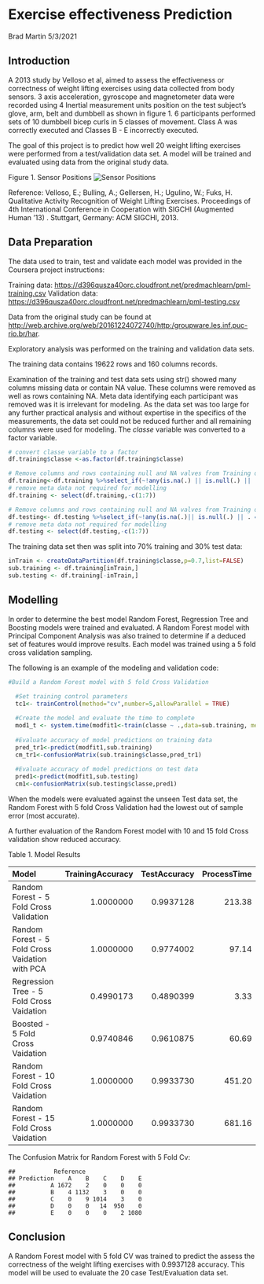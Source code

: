 Exercise effectiveness Prediction
================
Brad Martin
5/3/2021

## Introduction

A 2013 study by Velloso et al, aimed to assess the effectiveness or
correctness of weight lifting exercises using data collected from body
sensors. 3 axis acceleration, gyroscope and magnetometer data were
recorded using 4 Inertial measurement units position on the test
subject’s glove, arm, belt and dumbbell as shown in figure 1. 6
participants performed sets of 10 dumbbell bicep curls in 5 classes of
movement. Class A was correctly executed and Classes B - E incorrectly
executed.

The goal of this project is to predict how well 20 weight lifting
exercises were performed from a test/validation data set. A model will
be trained and evaluated using data from the original study data.

Figure 1. Sensor Positions ![Sensor
Positions](http://groupware.les.inf.puc-rio.br/static/WLE/on-body-sensing-schema.png)

Reference: Velloso, E.; Bulling, A.; Gellersen, H.; Ugulino, W.; Fuks,
H. Qualitative Activity Recognition of Weight Lifting Exercises.
Proceedings of 4th International Conference in Cooperation with SIGCHI
(Augmented Human ’13) . Stuttgart, Germany: ACM SIGCHI, 2013.

## Data Preparation

The data used to train, test and validate each model was provided in the
Coursera project instructions:

Training data:
<https://d396qusza40orc.cloudfront.net/predmachlearn/pml-training.csv>
Validation data:
<https://d396qusza40orc.cloudfront.net/predmachlearn/pml-testing.csv>

Data from the original study can be found at
<http://web.archive.org/web/20161224072740/http:/groupware.les.inf.puc-rio.br/har>.

Exploratory analysis was performed on the training and validation data
sets.

The training data contains 19622 rows and 160 columns records.

Examination of the training and test data sets using str() showed many
columns missing data or contain NA value. These columns were removed as
well as rows containing NA. Meta data identifying each participant was
removed was it is irrelevant for modeling. As the data set was too large
for any further practical analysis and without expertise in the
specifics of the measurements, the data set could not be reduced further
and all remaining columns were used for modeling. The *classe* variable
was converted to a factor variable.

``` r
# convert classe variable to a factor
df.training$classe <-as.factor(df.training$classe)

# Remove columns and rows containing null and NA valves from Training data
df.training<-df.training %>%select_if(~!any(is.na(.) || is.null(.) || . =="")) %>% drop_na()
# remove meta data not required for modelling
df.training <- select(df.training,-c(1:7))

# Remove columns and rows containing null and NA valves from Training data
df.testing<- df.testing %>%select_if(~!any(is.na(.)|| is.null(.) || . =="")) %>% drop_na()
# remove meta data not required for modelling
df.testing <- select(df.testing,-c(1:7))
```

The training data set then was split into 70% training and 30% test
data:

``` r
inTrain <- createDataPartition(df.training$classe,p=0.7,list=FALSE)
sub.training <- df.training[inTrain,]
sub.testing <- df.training[-inTrain,]
```

## Modelling

In order to determine the best model Random Forest, Regression Tree and
Boosting models were trained and evaluated. A Random Forest model with
Principal Component Analysis was also trained to determine if a deduced
set of features would improve results. Each model was trained using a 5
fold cross validation sampling.

The following is an example of the modeling and validation code:

``` r
#Build a Random Forest model with 5 fold Cross Validation

  #Set training control parameters 
  tc1<- trainControl(method="cv",number=5,allowParallel = TRUE)
  
  #Create the model and evaluate the time to complete
  mod1_t <- system.time(modfit1<-train(classe ~ .,data=sub.training, method="rf",trControl=tc1))
  
  #Evaluate accuracy of model predictions on training data
  pred_tr1<-predict(modfit1,sub.training)
  cm_tr1<-confusionMatrix(sub.training$classe,pred_tr1)
  
  #Evaluate accuracy of model predictions on test data
  pred1<-predict(modfit1,sub.testing)
  cm1<-confusionMatrix(sub.testing$classe,pred1)
```

When the models were evaluated against the unseen Test data set, the
Random Forest with 5 fold Cross Validation had the lowest out of sample
error (most accurate).

A further evaluation of the Random Forest model with 10 and 15 fold
Cross validation show reduced accuracy.

Table 1. Model Results

| Model                                           | TrainingAccuracy | TestAccuracy | ProcessTime |
|:------------------------------------------------|-----------------:|-------------:|------------:|
| Random Forest - 5 Fold Cross Validation         |        1.0000000 |    0.9937128 |      213.38 |
| Random Forest - 5 Fold Cross Vaidation with PCA |        1.0000000 |    0.9774002 |       97.14 |
| Regression Tree - 5 Fold Cross Vaidation        |        0.4990173 |    0.4890399 |        3.33 |
| Boosted - 5 Fold Cross Vaidation                |        0.9740846 |    0.9610875 |       60.69 |
| Random Forest - 10 Fold Cross Vaidation         |        1.0000000 |    0.9933730 |      451.20 |
| Random Forest - 15 Fold Cross Vaidation         |        1.0000000 |    0.9933730 |      681.16 |

The Confusion Matrix for Random Forest with 5 Fold Cv:

    ##           Reference
    ## Prediction    A    B    C    D    E
    ##          A 1672    2    0    0    0
    ##          B    4 1132    3    0    0
    ##          C    0    9 1014    3    0
    ##          D    0    0   14  950    0
    ##          E    0    0    0    2 1080

## Conclusion

A Random Forest model with 5 fold CV was trained to predict the assess
the correctness of the weight lifting exercises with 0.9937128 accuracy.
This model will be used to evaluate the 20 case Test/Evaluation data
set.
